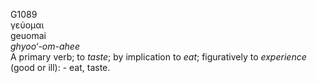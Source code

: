 <body>
  <p>G1089<br>  γεύομαι  <br> geuomai  <br><i>ghyoo‘-om-ahee </i><br>A primary verb; to <i>taste</i>; by implication to <i>eat</i>; figuratively to <i>experience</i> (good or ill): - eat, taste.<br></p>
 </body>